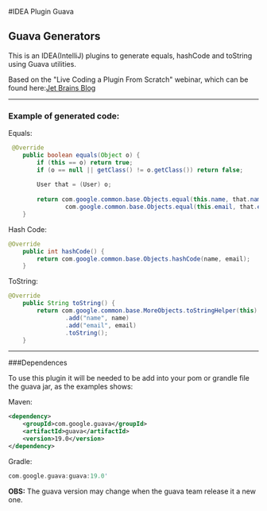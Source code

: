 
#IDEA Plugin Guava

## Guava Generators


This is an IDEA(IntelliJ) plugins to generate equals, hashCode and toString using Guava utilities.

Based on the "Live Coding a Plugin From Scratch" webinar, which can be found here:[Jet Brains Blog]( http://blogs.jetbrains.com/idea/2012/12/webinar-recording-live-coding-a-plugin-from-scratch/)

___ 

### Example of generated code:

Equals:

```java
 @Override
    public boolean equals(Object o) {
        if (this == o) return true;
        if (o == null || getClass() != o.getClass()) return false;
        
        User that = (User) o;
        
        return com.google.common.base.Objects.equal(this.name, that.name) &&
                com.google.common.base.Objects.equal(this.email, that.email) &&
    }

```

Hash Code:

```java
@Override
    public int hashCode() {
        return com.google.common.base.Objects.hashCode(name, email);
    }
```


ToString:

```java
@Override
    public String toString() {
        return com.google.common.base.MoreObjects.toStringHelper(this)
                .add("name", name)
                .add("email", email)
                .toString();
    }
```

___

###Dependences

To use this plugin it will be needed to be add into your pom or grandle file the guava jar,  as the examples shows:

 Maven:
```xml
<dependency>
	<groupId>com.google.guava</groupId>
	<artifactId>guava</artifactId>
	<version>19.0</version>
</dependency>
```

Gradle:
```groovy
com.google.guava:guava:19.0'
```
**OBS:** The guava version may change when the guava team release it a new one.



